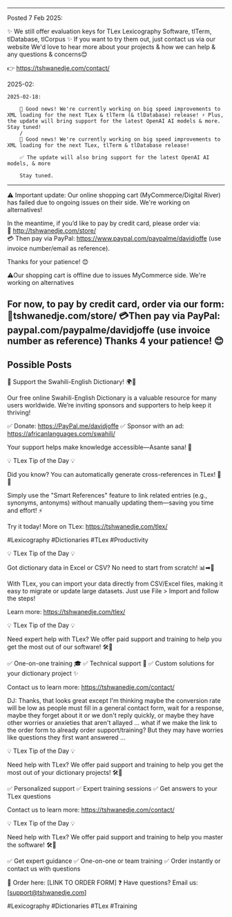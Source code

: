 

-----------------------------------------------------------------

Posted 7 Feb 2025:

✨ We still offer evaluation keys for TLex Lexicography Software, tlTerm, tlDatabase, tlCorpus
✨ If you want to try them out, just contact us via our website
We'd love to hear more about your projects & how we can help & any questions & concerns😊

👉 https://tshwanedje.com/contact/


2025-02:

	2025-02-18:

		🚀 Good news! We're currently working on big speed improvements to XML loading for the next TLex & tlTerm (& tlDatabase) release! ⚡ Plus, the update will bring support for the latest OpenAI AI models & more. Stay tuned!
		/ 
		🚀 Good news! We're currently working on big speed improvements to XML loading for the next TLex, tlTerm & tlDatabase release!

		✅ The update will also bring support for the latest OpenAI AI models, & more

		Stay tuned.

---
⚠️ Important update: Our online shopping cart (MyCommerce/Digital River) has failed due to ongoing issues on their side. We're working on alternatives!  

In the meantime, if you’d like to pay by credit card, please order via:  
🔗 http://tshwanedje.com/store/  
💳 Then pay via PayPal: https://www.paypal.com/paypalme/davidjoffe (use invoice number/email as reference).  

Thanks for your patience! 😊

⚠️Our shopping cart is offline due to issues MyCommerce side. We're working on alternatives

For now, to pay by credit card, order via our form:
🔗tshwanedje.com/store/
💳Then pay via PayPal:
paypal.com/paypalme/davidjoffe (use invoice number as reference)
Thanks 4 your patience! 😊
-----------------------------------------------------------------

## Possible Posts


📢 Support the Swahili-English Dictionary! 🌍📖

Our free online Swahili-English Dictionary is a valuable resource for many users worldwide. We’re inviting sponsors and supporters to help keep it thriving!

✅ Donate: https://PayPal.me/davidjoffe
✅ Sponsor with an ad: https://africanlanguages.com/swahili/

Your support helps make knowledge accessible—Asante sana! 🙏



💡 TLex Tip of the Day 💡

Did you know? You can automatically generate cross-references in TLex! 🔄📖

Simply use the "Smart References" feature to link related entries (e.g., synonyms, antonyms) without manually updating them—saving you time and effort! ⚡

Try it today! More on TLex: https://tshwanedje.com/tlex/

#Lexicography #Dictionaries #TLex #Productivity


💡 TLex Tip of the Day 💡

Got dictionary data in Excel or CSV? No need to start from scratch! 📊➡📖

With TLex, you can import your data directly from CSV/Excel files, making it easy to migrate or update large datasets. Just use File > Import and follow the steps!

Learn more: https://tshwanedje.com/tlex/




💡 TLex Tip of the Day 💡

Need expert help with TLex? We offer paid support and training to help you get the most out of our software! 🛠️📖

✅ One-on-one training 🎓
✅ Technical support 🔧
✅ Custom solutions for your dictionary project ✨

Contact us to learn more: https://tshwanedje.com/contact/


DJ: Thanks, that looks great except I'm thinking maybe the conversion rate will be low as people must fill in a general contact form, wait for a response, maybe they forget about it or we don't reply quickly, or maybe they have other worries or anxieties that aren't allayed ... what if we make the link to the order form to already order support/training? But they may have worries like questions they first want answered ... 


💡 TLex Tip of the Day 💡

Need help with TLex? We offer paid support and training to help you get the most out of your dictionary projects! 🛠️📖

✅ Personalized support
✅ Expert training sessions
✅ Get answers to your TLex questions

Contact us to learn more: https://tshwanedje.com/contact/




💡 TLex Tip of the Day 💡

Need help with TLex? We offer paid support and training to help you master the software! 🛠️📖

✅ Get expert guidance
✅ One-on-one or team training
✅ Order instantly or contact us with questions

🔹 Order here: [LINK TO ORDER FORM]
❓ Have questions? Email us: [support@tshwanedje.com]

#Lexicography #Dictionaries #TLex #Training

